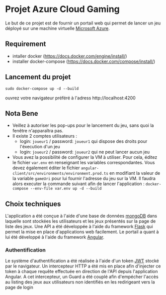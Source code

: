 # Projet Azure Cloud Gaming

Le but de ce projet est de fournir un portail web qui permet de lancer un jeu déployé sur une machine virtuelle [Microsoft Azure](https://azure.microsoft.com/fr-fr/).

## Requirement

 - intaller docker (https://docs.docker.com/engine/install/)
 - installer docker-compose (https://docs.docker.com/compose/install/)

## Lancement du projet

```shell
sudo docker-compose up -d --build
```
ouvrez votre navigateur préféré à l'adress http://localhost:4200

## Nota Bene

 - Veillez à autoriser les pop-ups pour le lancement du jeu, sans quoi la fenêtre n'apparaîtra pas.
 - Il existe 2 comptes utilisateurs :
   * login: `joueur1` / password: `joueur1` qui dispose des droits pour l'éxecution d'un jeu
   * login: `joueur2` / password: `joueur2` qui ne peut lancer aucun jeu
 - Vous avez la possibilité de configurer la VM à utiliser. Pour cela, éditez le fichier `var.env` en renseignant les variables correspondantes.
   Vous devez également éditer le fichier `angular-client/src/environments/environment.prod.ts` en modifiant la valeur de la variable `gameUri`
   pour lui fournir l'adresse du jeu sur la VM. Il faudra alors executer la commande suivant afin de lancer l'application :
   `docker-compose --env-file var.env up -d --build`
   
## Choix techniques

L'application a été conçue à l'aide d'une base de données [mongoDB](https://www.mongodb.com/fr-fr) dans laquelle sont stockées les utilisateurs 
et les jeux présentés sur la page de liste des jeux. Une API a été développée à l'aide du framework [Flask](https://flask.palletsprojects.com/en/2.0.x/)
qui permet la mise en place d'applications web facilement. Le portail a quant à lui été développé à l'aide du framework [Angular](https://angular.io/).

### Authentification

Le système d'authentification a été réalisée à l'aide d'un token [JWT](https://jwt.io/) stocké par le navigateur. Un intercepteur HTTP a été mis
en place afin d'injecter ce token à chaque requête effectuée en direction de l'API depuis l'application Angular. A cet intercepteur, un Guard a été
couplé afin d'empécher l'accès au listing des jeux aux utilisateurs non identifiés en les redirigeant vers la page de login

